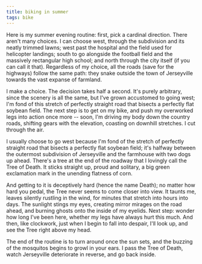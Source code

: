 ```yaml
---
title: biking in summer
tags: bike
---
```

Here is my summer evening routine: first, pick a cardinal direction. There aren't many choices. I can choose west, through the subdivision and its neatly trimmed lawns; west past the hospital and the field used for helicopter landings; south to go alongside the football field and the massively rectangular high school; and north through the city itself (if you can call it that). Regardless of my choice, all the roads (save for the highways) follow the same path: they snake outside the town of Jerseyville towards the vast expanse of farmland.

I make a choice. The decision takes half a second. It's purely arbitrary, since the scenery is all the same, but I've grown accustomed to going west; I'm fond of this stretch of perfectly straight road that bisects a perfectly flat soybean field. The next step is to get on my bike, and push my overworked legs into action once more -- soon, I'm driving my body down the country roads, shifting gears with the elevation, coasting on downhill stretches. I cut through the air.

I usually choose to go west because I'm fond of the stretch of perfectly straight road that bisects a perfectly flat soybean field; it's halfway between the outermost subdivision of Jerseyville and the farmhouse with two dogs up ahead. There's a tree at the end of the roadway that I lovingly call the Tree of Death. It sticks straight up, proud and solitary, a big green exclamation mark in the unending flatness of corn. 

And getting to it is deceptively hard (hence the name Death); no matter how hard you pedal, the Tree never seems to come closer into view. It taunts me, leaves silently rustling in the wind, for minutes that stretch into hours into days. The sunlight stings my eyes, creating mirror mirages on the road ahead, and burning ghosts onto the inside of my eyelids. Next step: wonder how long I've been here, whether my legs have always hurt this much. And then, like clockwork, just when I begin to fall into despair, I'll look up, and see the Tree right above my head.

The end of the routine is to turn around once the sun sets, and the buzzing of the mosquitos begins to growl in your ears. I pass the Tree of Death, watch Jerseyville deteriorate in reverse, and go back inside.

